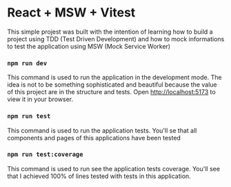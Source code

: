 # React + MSW + Vitest

This simple projest was built with the intention of learning how to build a project using TDD (Test Driven Development) and how to mock informations to test the application using MSW (Mock Service Worker)

### `npm run dev`

This command is used to run the application in the development mode.
The idea is not to be something sophisticated and beautiful because the value of this project are in the structure and tests.
Open [http://localhost:5173](http://localhost:5173) to view it in your browser.

### `npm run test`

This command is used to run the application tests.
You'll se that all components and pages of this applications have been tested

### `npm run test:coverage`

This command is used to run see the application tests coverage.
You'll see that I achieved 100% of lines tested with tests in this application.

